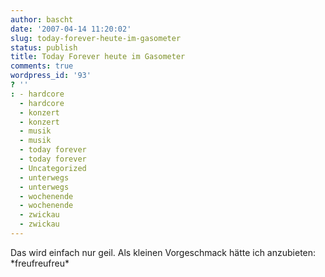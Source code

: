 ```yaml
---
author: bascht
date: '2007-04-14 11:20:02'
slug: today-forever-heute-im-gasometer
status: publish
title: Today Forever heute im Gasometer
comments: true
wordpress_id: '93'
? ''
: - hardcore
  - hardcore
  - konzert
  - konzert
  - musik
  - musik
  - today forever
  - today forever
  - Uncategorized
  - unterwegs
  - unterwegs
  - wochenende
  - wochenende
  - zwickau
  - zwickau
---
```


Das wird einfach nur geil. Als kleinen Vorgeschmack hätte ich
anzubieten:
\*freufreufreu\*



